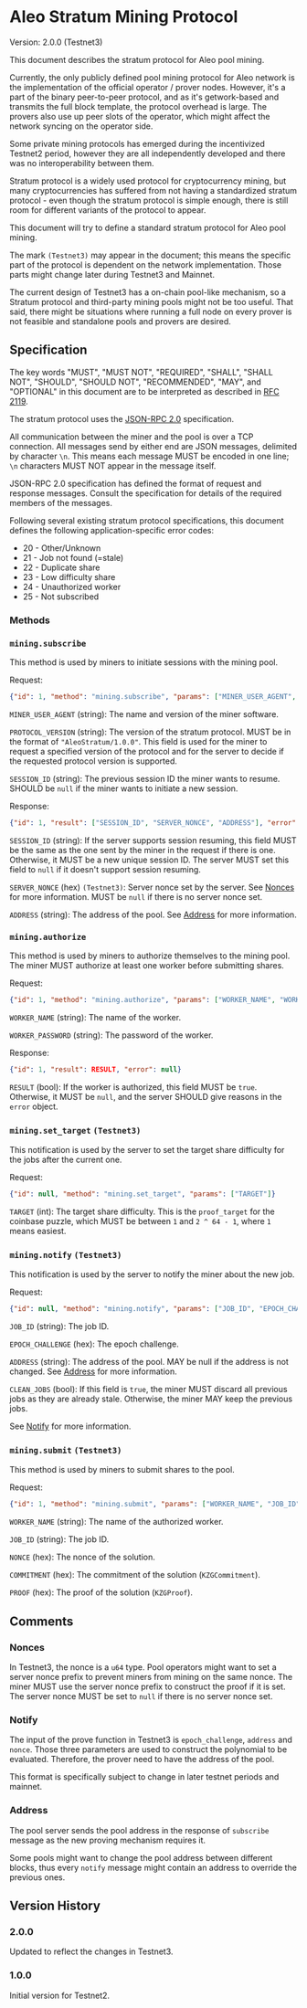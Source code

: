 # Aleo Stratum Mining Protocol

Version: 2.0.0 (Testnet3)

This document describes the stratum protocol for Aleo pool mining.

Currently, the only publicly defined pool mining protocol for Aleo network is the implementation of the official operator / prover nodes. However, it's a part of the binary peer-to-peer protocol, and as it's getwork-based and transmits the full block template, the protocol overhead is large. The provers also use up peer slots of the operator, which might affect the network syncing on the operator side.

Some private mining protocols has emerged during the incentivized Testnet2 period, however they are all independently developed and there was no interoperability between them.

Stratum protocol is a widely used protocol for cryptocurrency mining, but many cryptocurrencies has suffered from not having a standardized stratum protocol - even though the stratum protocol is simple enough, there is still room for different variants of the protocol to appear. 

This document will try to define a standard stratum protocol for Aleo pool mining.

The mark `(Testnet3)` may appear in the document; this means the specific part of the protocol is dependent on the network implementation. Those parts might change later during Testnet3 and Mainnet.

The current design of Testnet3 has a on-chain pool-like mechanism, so a Stratum protocol and third-party mining pools might not be too useful. That said, there might be situations where running a full node on every prover is not feasible and standalone pools and provers are desired. 

## Specification

The key words "MUST", "MUST NOT", "REQUIRED", "SHALL", "SHALL NOT", "SHOULD", "SHOULD NOT", "RECOMMENDED",  "MAY", and "OPTIONAL" in this document are to be interpreted as described in [RFC 2119](https://datatracker.ietf.org/doc/html/rfc2119).

The stratum protocol uses the [JSON-RPC 2.0](https://www.jsonrpc.org/specification) specification. 

All communication between the miner and the pool is over a TCP connection. All messages send by either end are JSON messages, delimited by character `\n`. This means each message MUST be encoded in one line; `\n` characters MUST NOT appear in the message itself.

JSON-RPC 2.0 specification has defined the format of request and response messages. Consult the specification for details of the required members of the messages.

Following several existing stratum protocol specifications, this document defines the following application-specific error codes:

- 20 - Other/Unknown
- 21 - Job not found (=stale)
- 22 - Duplicate share
- 23 - Low difficulty share
- 24 - Unauthorized worker
- 25 - Not subscribed

### Methods

### `mining.subscribe`
This method is used by miners to initiate sessions with the mining pool.

Request:

```json
{"id": 1, "method": "mining.subscribe", "params": ["MINER_USER_AGENT", "PROTOCOL_VERSION", "SESSION_ID"]}
```

`MINER_USER_AGENT` (string): The name and version of the miner software.

`PROTOCOL_VERSION` (string): The version of the stratum protocol. MUST be in the format of `"AleoStratum/1.0.0"`. This field is used for the miner to request a specified version of the protocol and for the server to decide if the requested protocol version is supported.

`SESSION_ID` (string): The previous session ID the miner wants to resume. SHOULD be `null` if the miner wants to initiate a new session.

Response:

```json
{"id": 1, "result": ["SESSION_ID", "SERVER_NONCE", "ADDRESS"], "error": null}
```

`SESSION_ID` (string): If the server supports session resuming, this field MUST be the same as the one sent by the miner in the request if there is one. Otherwise, it MUST be a new unique session ID. The server MUST set this field to `null` if it doesn't support session resuming.

`SERVER_NONCE` (hex) `(Testnet3)`: Server nonce set by the server. See [Nonces](#Nonces) for more information. MUST be `null` if there is no server nonce set.

`ADDRESS` (string): The address of the pool. See [Address](#Address) for more information.

### `mining.authorize`
This method is used by miners to authorize themselves to the mining pool. The miner MUST authorize at least one worker before submitting shares.

Request:

```json
{"id": 1, "method": "mining.authorize", "params": ["WORKER_NAME", "WORKER_PASSWORD"]}
```

`WORKER_NAME` (string): The name of the worker.

`WORKER_PASSWORD` (string): The password of the worker.

Response:

```json
{"id": 1, "result": RESULT, "error": null}
```

`RESULT` (bool): If the worker is authorized, this field MUST be `true`. Otherwise, it MUST be `null`, and the server SHOULD give reasons in the `error` object.

### `mining.set_target` `(Testnet3)`
This notification is used by the server to set the target share difficulty for the jobs after the current one.

Request:

```json
{"id": null, "method": "mining.set_target", "params": ["TARGET"]}
```

`TARGET` (int): The target share difficulty. This is the `proof_target` for the coinbase puzzle, which MUST be between `1` and `2 ^ 64 - 1`, where `1` means easiest.

### `mining.notify` `(Testnet3)`
This notification is used by the server to notify the miner about the new job.

Request: 
    
```json
{"id": null, "method": "mining.notify", "params": ["JOB_ID", "EPOCH_CHALLENGE", "ADDRESS", "CLEAN_JOBS"]}
```

`JOB_ID` (string): The job ID.

`EPOCH_CHALLENGE` (hex): The epoch challenge.

`ADDRESS` (string): The address of the pool. MAY be null if the address is not changed. See [Address](#Address) for more information.

`CLEAN_JOBS` (bool): If this field is `true`, the miner MUST discard all previous jobs as they are already stale. Otherwise, the miner MAY keep the previous jobs.

See [Notify](#Notify) for more information.

### `mining.submit` `(Testnet3)`
This method is used by miners to submit shares to the pool.

Request:

```json
{"id": 1, "method": "mining.submit", "params": ["WORKER_NAME", "JOB_ID", "NONCE", "COMMITMENT", "PROOF"]}
```

`WORKER_NAME` (string): The name of the authorized worker.

`JOB_ID` (string): The job ID.

`NONCE` (hex): The nonce of the solution.

`COMMITMENT` (hex): The commitment of the solution (`KZGCommitment`).

`PROOF` (hex): The proof of the solution (`KZGProof`).


## Comments

### Nonces

In Testnet3, the nonce is a `u64` type. Pool operators might want to set a server nonce prefix to prevent miners from mining on the same nonce. The miner MUST use the server nonce prefix to construct the proof if it is set. The server nonce MUST be set to `null` if there is no server nonce set.

### Notify

The input of the prove function in Testnet3 is `epoch_challenge`, `address` and `nonce`. Those three parameters are used to construct the polynomial to be evaluated. Therefore, the prover need to have the address of the pool. 

This format is specifically subject to change in later testnet periods and mainnet.

### Address

The pool server sends the pool address in the response of `subscribe` message as the new proving mechanism requires it.

Some pools might want to change the pool address between different blocks, thus every `notify` message might contain an address to override the previous ones.


## Version History

### 2.0.0

Updated to reflect the changes in Testnet3.

### 1.0.0

Initial version for Testnet2.